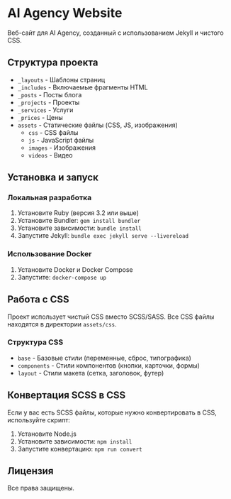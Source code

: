 # AI Agency Website

Веб-сайт для AI Agency, созданный с использованием Jekyll и чистого CSS.

## Структура проекта

- `_layouts` - Шаблоны страниц
- `_includes` - Включаемые фрагменты HTML
- `_posts` - Посты блога
- `_projects` - Проекты
- `_services` - Услуги
- `_prices` - Цены
- `assets` - Статические файлы (CSS, JS, изображения)
  - `css` - CSS файлы
  - `js` - JavaScript файлы
  - `images` - Изображения
  - `videos` - Видео

## Установка и запуск

### Локальная разработка

1. Установите Ruby (версия 3.2 или выше)
2. Установите Bundler: `gem install bundler`
3. Установите зависимости: `bundle install`
4. Запустите Jekyll: `bundle exec jekyll serve --livereload`

### Использование Docker

1. Установите Docker и Docker Compose
2. Запустите: `docker-compose up`

## Работа с CSS

Проект использует чистый CSS вместо SCSS/SASS. Все CSS файлы находятся в директории `assets/css`.

### Структура CSS

- `base` - Базовые стили (переменные, сброс, типографика)
- `components` - Стили компонентов (кнопки, карточки, формы)
- `layout` - Стили макета (сетка, заголовок, футер)

## Конвертация SCSS в CSS

Если у вас есть SCSS файлы, которые нужно конвертировать в CSS, используйте скрипт:

1. Установите Node.js
2. Установите зависимости: `npm install`
3. Запустите конвертацию: `npm run convert`

## Лицензия

Все права защищены. 